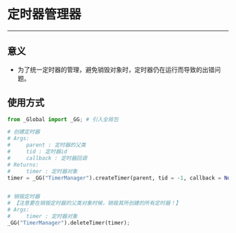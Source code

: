 # 定时器管理器

----
## 意义
  * 为了统一定时器的管理，避免销毁对象时，定时器仍在运行而导致的出错问题。

## 使用方式
```py
from _Global import _GG; # 引入全局包

# 创建定时器
# Args:
#     parent : 定时器的父类
#     tid : 定时器id
#     callback : 定时器回调
# Returns:
#     timer : 定时器对象
timer = _GG("TimerManager").createTimer(parent, tid = -1, callback = None);


# 销毁定时器
# 【注意要在销毁定时器的父类对象时候，销毁其所创建的所有定时器！】
# Args:
#     timer : 定时器对象
_GG("TimerManager").deleteTimer(timer);
```
